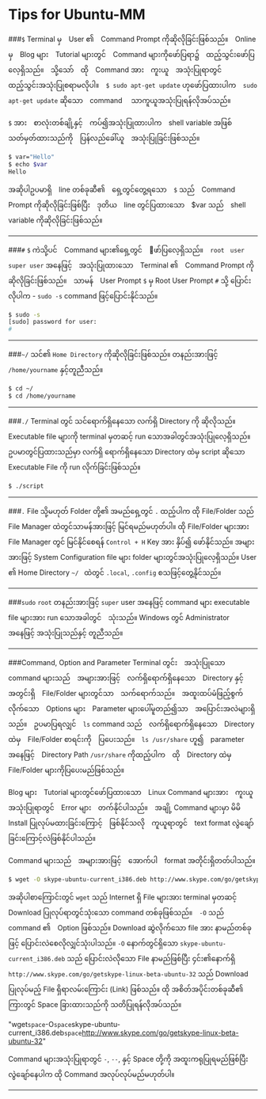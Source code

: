 Tips for Ubuntu-MM
==================

###`$`
Terminal မှ　User ၏　Command Prompt ကိုဆိုလိုခြင်းဖြစ်သည်။　Online မှ　Blog များ　Tutorial များတွင်　Command များကိုဖော်ပြရာ၌　ထည့်သွင်းဖော်ပြလေ့ရှိသည်။　သို့သော်　ထို　Command အား　ကူးယူ　အသုံးပြုရာတွင်　ထည့်သွင်းအသုံးပြုစရာမလိုပါ။　`$ sudo apt-get update` ဟုဖော်ပြထားပါက　`sudo apt-get update` ဆိုသော　command　 သာကူယူအသုံးပြုရန်လိုအပ်သည်။ 

`$` အား　စာလုံးတစ်ချို့နှင့်　ကပ်၍အသုံးပြုထားပါက　shell variable အဖြစ်　သတ်မှတ်ထားသည်ကို　ပြန်လည်ခေါ်ယူ　အသုံးပြုခြင်းဖြစ်သည်။　
```sh
$ var="Hello"
$ echo $var
Hello
```
အဆိုပါဥပမာရှိ　line တစ်ခုဆီ၏　ရှေ့တွင်တွေ့ရသော　`$` သည်　Command Prompt ကိုဆိုလိုခြင်းဖြစ်ပြီး　ဒုတိယ　line တွင်ပြထားသော　$var သည်　shell variable ကိုဆိုလိုခြင်းဖြစ်သည်။

---
###`#`
`$` ကဲသို့ပင်　Command များ၏ရှေ့တွင်　ေဖာ်ပြလေ့ရှိသည်။　`root　user` `super user` အနေဖြင့်　အသုံးပြုထားသော　Terminal ၏　Command Prompt ကိုဆိုလိုခြင်းဖြစ်သည်။　သာမန်　User Prompt `$` မှ Root User Prompt `#` သို့ ပြောင်းလိုပါက - `sudo -s` command ဖြင့်ပြောင်းနိုင်သည်။
```sh
$ sudo -s
[sudo] password for user: 
# 
```

---
###` ~/ `
သင်၏ `Home Directory` ကိုဆိုလိုခြင်းဖြစ်သည်။ တနည်းအားဖြင့် `/home/yourname` နှင့်တူညီသည်။

```sh
$ cd ~/
$ cd /home/yourname
```

---
###` ./ `
Terminal တွင် သင်ရောက်ရှိနေသော လက်ရှိ Directory ကို ဆိုလိုသည်။ Executable file များကို terminal မှတဆင့် run သောအခါတွင်အသုံးပြုလေ့ရှိသည်။ ဥပမာတွင်ပြထားသည်မှာ လက်ရှိ ရောက်ရှိနေသော Directory ထဲမှ script ဆိုသော Executable File ကို run လိုက်ခြင်းဖြစ်သည်။

```sh
$ ./script
```

---
###` . `
File သို့မဟုတ် Folder တို့၏ အမည်ရှေ့တွင် `.` ထည့်ပါက ထို File/Folder သည် File Manager ထဲတွင်သာမန်အားဖြင့် မြင်ရမည်မဟုတ်ပါ။ ထို File/Folder များအား File Manager တွင် မြင်နိုင်စေရန် `Control + H` Key အား နှိပ်၍ ဖော်နိုင်သည်။ အများအားဖြင့် System Configuration file များ folder များတွင်အသုံးပြုလေ့ရှိသည်။ User ၏ Home Directory `~/ ` ထဲတွင် `.local`, `.config` စသဖြင့်တွေ့နိုင်သည်။

---
###`sudo`
`root` တနည်းအားဖြင့် `super` user အနေဖြင့် command များ executable file များအား run သောအခါတွင်　သုံးသည်။ Windows တွင် Administrator အနေဖြင့် အသုံးပြုသည်နှင့် တူညီသည်။

---
###Command, Option and Parameter
Terminal တွင်း　အသုံးပြုသော　command များသည်　အများအားဖြင့်　လက်ရှိရောက်ရှိနေသော　Directory နှင့်　အတွင်းရှိ　File/Folder များတွင်သာ　သက်ရောက်သည်။　အထူးထပ်မံဖြည့်စွက်လိုက်သော　Options များ　Parameter များပေါ်မူတည်၍သာ　အပြောင်းအလဲများရှိသည်။　ဥပမာပြရလျှင်　`ls` command သည်　လက်ရှိရောက်ရှိနေသော　Directory ထဲမှ　File/Folder စာရင်းကို　ပြပေးသည်။　`ls /usr/share` ဟူ၍　parameter အနေဖြင့်　Directory Path `/usr/share` ကိုထည့်ပါက　ထို　Directory ထဲမှ　File/Folder များကိုပြပေးမည်ဖြစ်သည်။ 

Blog များ　Tutorial များတွင်ဖော်ပြထားသော　Linux Command များအား　ကူးယူအသုံးပြုရာတွင်　Error များ　တက်နိုင်ပါသည်။　အချို့ Command များမှာ မိမိ Install ပြုလုပ်မထားခြင်းကြောင့်　ဖြစ်နိုင်သလို　ကူယူရာတွင်　text format လွဲချော်ခြင်းကြောင့်လဲဖြစ်နိုင်ပါသည်။

Command များသည်　အများအားဖြင့်　အောက်ပါ　format အတိုင်းရှိတတ်ပါသည်။

```sh
$ wget -O skype-ubuntu-current_i386.deb http://www.skype.com/go/getskype-linux-beta-ubuntu-32
```
အဆိုပါစာကြောင်းတွင် `wget` သည် Internet ရှိ File များအား terminal မှတဆင့် Download ပြုလုပ်ရာတွင်သုံးသော command တစ်ခုဖြစ်သည်။　`-O` သည်　command ၏　Option ဖြစ်သည်။ Download ဆွဲလိုက်သော file အား နာမည်တစ်ခုဖြင့် ပြောင်းလဲစေလိုလျှင်သုံးပါသည်။ `-O` နောက်တွင်ရှိသော `skype-ubuntu-current_i386.deb` သည် ပြောင်းလဲလိုသော File နာမည်ဖြစ်ပြီး ၄င်း၏နောက်ရှိ `http://www.skype.com/go/getskype-linux-beta-ubuntu-32` သည် Download ပြုလုပ်မည့် File ရှိရာလမ်းကြောင်း (Link) ဖြစ်သည်။ ထို အစိတ်အပိုင်းတစ်ခုဆီ၏ ကြားတွင် Space ခြားထားသည်ကို သတိပြုရန်လိုအပ်သည်။

"wget```space```-O```space```skype-ubuntu-current_i386.deb```space```http://www.skype.com/go/getskype-linux-beta-ubuntu-32"

Command များအသုံးပြုရာတွင် `-`, `--`, နှင့် Space တို့ကို အထူးကရုပြုရမည်ဖြစ်ပြီး လွဲချော်နေပါက ထို Command အလုပ်လုပ်မည်မဟုတ်ပါ။

---